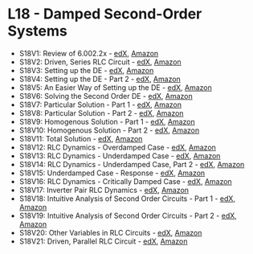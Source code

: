 # L18 - Damped Second-Order Systems

* S18V1: Review of 6.002.2x - [edX][S18V1-edX-Video], [Amazon][S18V1-Amazon-S3]
* S18V2: Driven, Series RLC Circuit - [edX][S18V2-edX-Video], [Amazon][S18V2-Amazon-S3]
* S18V3: Setting up the DE - [edX][S18V3-edX-Video], [Amazon][S18V3-Amazon-S3]
* S18V4: Setting up the DE - Part 2 - [edX][S18V4-edX-Video], [Amazon][S18V4-Amazon-S3]
* S18V5: An Easier Way of Setting up the DE - [edX][S18V5-edX-Video], [Amazon][S18V5-Amazon-S3]
* S18V6: Solving the Second Order DE - [edX][S18V6-edX-Video], [Amazon][S18V6-Amazon-S3]
* S18V7: Particular Solution - Part 1 - [edX][S18V7-edX-Video], [Amazon][S18V7-Amazon-S3]
* S18V8: Particular Solution - Part 2 - [edX][S18V8-edX-Video], [Amazon][S18V8-Amazon-S3]
* S18V9: Homogenous Solution - Part 1 - [edX][S18V9-edX-Video], [Amazon][S18V9-Amazon-S3]
* S18V10: Homogenous Solution - Part 2 - [edX][S18V10-edX-Video], [Amazon][S18V10-Amazon-S3]
* S18V11: Total Solution - [edX][S18V11-edX-Video], [Amazon][S18V11-Amazon-S3]
* S18V12: RLC Dynamics - Overdamped Case - [edX][S18V12-edX-Video], [Amazon][S18V12-Amazon-S3]
* S18V13: RLC Dynamics - Underdamped Case - [edX][S18V13-edX-Video], [Amazon][S18V13-Amazon-S3]
* S18V14: RLC Dynamics - Underdamped Case, Part 2 - [edX][S18V14-edX-Video], [Amazon][S18V14-Amazon-S3]
* S18V15: Underdamped Case - Response - [edX][S18V15-edX-Video], [Amazon][S18V15-Amazon-S3]
* S18V16: RLC Dynamics - Critically Damped Case - [edX][S18V16-edX-Video], [Amazon][S18V16-Amazon-S3]
* S18V17: Inverter Pair RLC Dynamics - [edX][S18V17-edX-Video], [Amazon][S18V17-Amazon-S3]
* S18V18: Intuitive Analysis of Second Order Circuits - Part 1 - [edX][S18V18-edX-Video], [Amazon][S18V18-Amazon-S3]
* S18V19: Intuitive Analysis of Second Order Circuits - Part 2 - [edX][S18V19-edX-Video], [Amazon][S18V19-Amazon-S3]
* S18V20: Other Variables in RLC Circuits - [edX][S18V20-edX-Video], [Amazon][S18V20-Amazon-S3]
* S18V21: Driven, Parallel RLC Circuit - [edX][S18V21-edX-Video], [Amazon][S18V21-Amazon-S3]

[S18V1-edX-Video]: https://edx-video.net/mit-6002x/MIT6002XT214-V026700_DTH.mp4
[S18V2-edX-Video]: https://edx-video.net/mit-6002x/MIT6002XT214-V026800_DTH.mp4
[S18V3-edX-Video]: https://edx-video.net/mit-6002x/MIT6002XT214-V026900_DTH.mp4
[S18V4-edX-Video]: https://edx-video.net/mit-6002x/MIT6002XT214-V027000_DTH.mp4
[S18V5-edX-Video]: https://edx-video.net/mit-6002x/MIT6002XT214-V027100_DTH.mp4
[S18V6-edX-Video]: https://edx-video.net/mit-6002x/MIT6002XT214-V027200_DTH.mp4
[S18V7-edX-Video]: https://edx-video.net/mit-6002x/MIT6002XT214-V027300_DTH.mp4
[S18V8-edX-Video]: https://edx-video.net/mit-6002x/MIT6002XT214-V027400_DTH.mp4
[S18V9-edX-Video]: https://edx-video.net/mit-6002x/MIT6002XT214-V027500_DTH.mp4
[S18V10-edX-Video]: https://edx-video.net/mit-6002x/MIT6002XT214-V027600_DTH.mp4
[S18V11-edX-Video]: https://edx-video.net/mit-6002x/MIT6002XT214-V027700_DTH.mp4
[S18V12-edX-Video]: https://edx-video.net/mit-6002x/MIT6002XT214-V027800_DTH.mp4
[S18V13-edX-Video]: https://edx-video.net/mit-6002x/MIT6002XT214-V027900_DTH.mp4
[S18V14-edX-Video]: https://edx-video.net/mit-6002x/MIT6002XT214-V028000_DTH.mp4
[S18V15-edX-Video]: https://edx-video.net/mit-6002x/MIT6002XT214-V028100_DTH.mp4
[S18V16-edX-Video]: https://edx-video.net/mit-6002x/MIT6002XT214-V028200_DTH.mp4
[S18V17-edX-Video]: https://edx-video.net/mit-6002x/MIT6002XT214-V028300_DTH.mp4
[S18V18-edX-Video]: https://edx-video.net/mit-6002x/MIT6002XT214-V028400_DTH.mp4
[S18V19-edX-Video]: https://edx-video.net/mit-6002x/MIT6002XT214-V028500_DTH.mp4
[S18V20-edX-Video]: https://edx-video.net/mit-6002x/MIT6002XT214-V028600_DTH.mp4
[S18V21-edX-Video]: https://edx-video.net/mit-6002x/MIT6002XT214-V028700_DTH.mp4

[S18V1-Amazon-S3]: https://s3.amazonaws.com/edx-course-videos/mit-6002x/6002-L18-oei12-1_100.mov
[S18V2-Amazon-S3]: https://s3.amazonaws.com/edx-course-videos/mit-6002x/6002-L18-oei12-2_100.mov
[S18V3-Amazon-S3]: https://s3.amazonaws.com/edx-course-videos/mit-6002x/6002-L18-oei12-3a_100.mov
[S18V4-Amazon-S3]: https://s3.amazonaws.com/edx-course-videos/mit-6002x/6002-L18-oei12-3b_100.mov
[S18V5-Amazon-S3]: https://s3.amazonaws.com/edx-course-videos/mit-6002x/6002-L18-oei12-4_100.mov
[S18V6-Amazon-S3]: https://s3.amazonaws.com/edx-course-videos/mit-6002x/6002-L18-oei12-5_100.mov
[S18V7-Amazon-S3]: https://s3.amazonaws.com/edx-course-videos/mit-6002x/6002-L18-oei12-6_100.mov
[S18V8-Amazon-S3]: https://s3.amazonaws.com/edx-course-videos/mit-6002x/6002-L18-oei12-7_100.mov
[S18V9-Amazon-S3]: https://s3.amazonaws.com/edx-course-videos/mit-6002x/6002-L18-oei12-8_100.mov
[S18V10-Amazon-S3]: https://s3.amazonaws.com/edx-course-videos/mit-6002x/6002-L18-oei12-9_100.mov
[S18V11-Amazon-S3]: https://s3.amazonaws.com/edx-course-videos/mit-6002x/6002-L18-oei12-10_100.mp4
[S18V12-Amazon-S3]: https://s3.amazonaws.com/edx-course-videos/mit-6002x/6002-L18-oei12-11_100.mp4
[S18V13-Amazon-S3]: https://s3.amazonaws.com/edx-course-videos/mit-6002x/6002-L18-oei12-12_100a.mp4
[S18V14-Amazon-S3]: https://s3.amazonaws.com/edx-course-videos/mit-6002x/6002-L18-oei12-12_100b.mp4
[S18V15-Amazon-S3]: https://s3.amazonaws.com/edx-course-videos/mit-6002x/6002-L18-oei12-13_100.mp4
[S18V16-Amazon-S3]: https://s3.amazonaws.com/edx-course-videos/mit-6002x/6002-L18-oei12-14_100.mp4
[S18V17-Amazon-S3]: https://s3.amazonaws.com/edx-course-videos/mit-6002x/6002-L18-oei12-15_100.mp4
[S18V18-Amazon-S3]: https://s3.amazonaws.com/edx-course-videos/mit-6002x/6002-L18-oei12-16_100.mp4
[S18V19-Amazon-S3]: https://s3.amazonaws.com/edx-course-videos/mit-6002x/6002-L18-oei12-17_100.mp4
[S18V20-Amazon-S3]: https://s3.amazonaws.com/edx-course-videos/mit-6002x/6002-L18-oei12-18_100.mp4
[S18V21-Amazon-S3]: https://s3.amazonaws.com/edx-course-videos/mit-6002x/6002-L18-oei12-19_100.mp4
